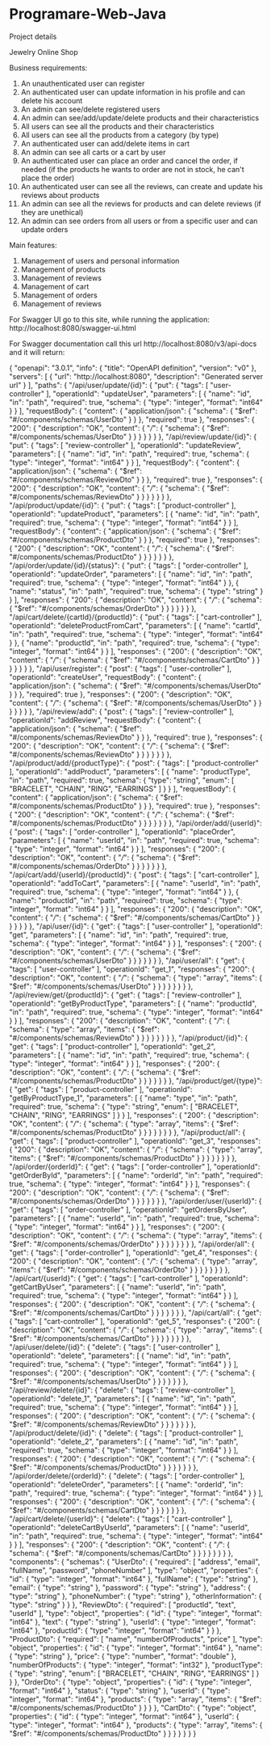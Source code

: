 # Programare-Web-Java

Project details

Jewelry Online Shop

Business requirements:

1.	An unauthenticated user can register
2.	An authenticated user can update information in his profile and can delete his account
3.	An admin can see/delete registered users
4.	An admin can see/add/update/delete products and their characteristics 
5.	All users can see all the products and their characteristics
6.	All users can see all the products from a category (by type)
7.	An authenticated user can add/delete items in cart
8.	An admin can see all carts or a cart by user
9.	An authenticated user can place an order and cancel the order, if needed (if the products he wants to order are not in stock, he can't place the order)
10.	An authenticated user can see all the reviews, can create and update his reviews about products
11.	An admin can see all the reviews for products and can delete reviews (if they are unethical)
12.	An admin can see orders from all users or from a specific user and can update orders

Main features: 

1.	Management of users and personal information
2.	Management of products
3.	Management of reviews
4.	Management of cart
5.	Management of orders
6.	Management of reviews

For Swagger UI go to this site, while running the application: http://localhost:8080/swagger-ui.html

For Swagger documentation call this url http://localhost:8080/v3/api-docs and it will return:

{
    "openapi": "3.0.1",
    "info": {
        "title": "OpenAPI definition",
        "version": "v0"
    },
    "servers": [
        {
            "url": "http://localhost:8080",
            "description": "Generated server url"
        }
    ],
    "paths": {
        "/api/user/update/{id}": {
            "put": {
                "tags": [
                    "user-controller"
                ],
                "operationId": "updateUser",
                "parameters": [
                    {
                        "name": "id",
                        "in": "path",
                        "required": true,
                        "schema": {
                            "type": "integer",
                            "format": "int64"
                        }
                    }
                ],
                "requestBody": {
                    "content": {
                        "application/json": {
                            "schema": {
                                "$ref": "#/components/schemas/UserDto"
                            }
                        }
                    },
                    "required": true
                },
                "responses": {
                    "200": {
                        "description": "OK",
                        "content": {
                            "*/*": {
                                "schema": {
                                    "$ref": "#/components/schemas/UserDto"
                                }
                            }
                        }
                    }
                }
            }
        },
        "/api/review/update/{id}": {
            "put": {
                "tags": [
                    "review-controller"
                ],
                "operationId": "updateReview",
                "parameters": [
                    {
                        "name": "id",
                        "in": "path",
                        "required": true,
                        "schema": {
                            "type": "integer",
                            "format": "int64"
                        }
                    }
                ],
                "requestBody": {
                    "content": {
                        "application/json": {
                            "schema": {
                                "$ref": "#/components/schemas/ReviewDto"
                            }
                        }
                    },
                    "required": true
                },
                "responses": {
                    "200": {
                        "description": "OK",
                        "content": {
                            "*/*": {
                                "schema": {
                                    "$ref": "#/components/schemas/ReviewDto"
                                }
                            }
                        }
                    }
                }
            }
        },
        "/api/product/update/{id}": {
            "put": {
                "tags": [
                    "product-controller"
                ],
                "operationId": "updateProduct",
                "parameters": [
                    {
                        "name": "id",
                        "in": "path",
                        "required": true,
                        "schema": {
                            "type": "integer",
                            "format": "int64"
                        }
                    }
                ],
                "requestBody": {
                    "content": {
                        "application/json": {
                            "schema": {
                                "$ref": "#/components/schemas/ProductDto"
                            }
                        }
                    },
                    "required": true
                },
                "responses": {
                    "200": {
                        "description": "OK",
                        "content": {
                            "*/*": {
                                "schema": {
                                    "$ref": "#/components/schemas/ProductDto"
                                }
                            }
                        }
                    }
                }
            }
        },
        "/api/order/update/{id}/{status}": {
            "put": {
                "tags": [
                    "order-controller"
                ],
                "operationId": "updateOrder",
                "parameters": [
                    {
                        "name": "id",
                        "in": "path",
                        "required": true,
                        "schema": {
                            "type": "integer",
                            "format": "int64"
                        }
                    },
                    {
                        "name": "status",
                        "in": "path",
                        "required": true,
                        "schema": {
                            "type": "string"
                        }
                    }
                ],
                "responses": {
                    "200": {
                        "description": "OK",
                        "content": {
                            "*/*": {
                                "schema": {
                                    "$ref": "#/components/schemas/OrderDto"
                                }
                            }
                        }
                    }
                }
            }
        },
        "/api/cart/delete/{cartId}/{productId}": {
            "put": {
                "tags": [
                    "cart-controller"
                ],
                "operationId": "deleteProductFromCart",
                "parameters": [
                    {
                        "name": "cartId",
                        "in": "path",
                        "required": true,
                        "schema": {
                            "type": "integer",
                            "format": "int64"
                        }
                    },
                    {
                        "name": "productId",
                        "in": "path",
                        "required": true,
                        "schema": {
                            "type": "integer",
                            "format": "int64"
                        }
                    }
                ],
                "responses": {
                    "200": {
                        "description": "OK",
                        "content": {
                            "*/*": {
                                "schema": {
                                    "$ref": "#/components/schemas/CartDto"
                                }
                            }
                        }
                    }
                }
            }
        },
        "/api/user/register": {
            "post": {
                "tags": [
                    "user-controller"
                ],
                "operationId": "createUser",
                "requestBody": {
                    "content": {
                        "application/json": {
                            "schema": {
                                "$ref": "#/components/schemas/UserDto"
                            }
                        }
                    },
                    "required": true
                },
                "responses": {
                    "200": {
                        "description": "OK",
                        "content": {
                            "*/*": {
                                "schema": {
                                    "$ref": "#/components/schemas/UserDto"
                                }
                            }
                        }
                    }
                }
            }
        },
        "/api/review/add": {
            "post": {
                "tags": [
                    "review-controller"
                ],
                "operationId": "addReview",
                "requestBody": {
                    "content": {
                        "application/json": {
                            "schema": {
                                "$ref": "#/components/schemas/ReviewDto"
                            }
                        }
                    },
                    "required": true
                },
                "responses": {
                    "200": {
                        "description": "OK",
                        "content": {
                            "*/*": {
                                "schema": {
                                    "$ref": "#/components/schemas/ReviewDto"
                                }
                            }
                        }
                    }
                }
            }
        },
        "/api/product/add/{productType}": {
            "post": {
                "tags": [
                    "product-controller"
                ],
                "operationId": "addProduct",
                "parameters": [
                    {
                        "name": "productType",
                        "in": "path",
                        "required": true,
                        "schema": {
                            "type": "string",
                            "enum": [
                                "BRACELET",
                                "CHAIN",
                                "RING",
                                "EARRINGS"
                            ]
                        }
                    }
                ],
                "requestBody": {
                    "content": {
                        "application/json": {
                            "schema": {
                                "$ref": "#/components/schemas/ProductDto"
                            }
                        }
                    },
                    "required": true
                },
                "responses": {
                    "200": {
                        "description": "OK",
                        "content": {
                            "*/*": {
                                "schema": {
                                    "$ref": "#/components/schemas/ProductDto"
                                }
                            }
                        }
                    }
                }
            }
        },
        "/api/order/add/{userId}": {
            "post": {
                "tags": [
                    "order-controller"
                ],
                "operationId": "placeOrder",
                "parameters": [
                    {
                        "name": "userId",
                        "in": "path",
                        "required": true,
                        "schema": {
                            "type": "integer",
                            "format": "int64"
                        }
                    }
                ],
                "responses": {
                    "200": {
                        "description": "OK",
                        "content": {
                            "*/*": {
                                "schema": {
                                    "$ref": "#/components/schemas/OrderDto"
                                }
                            }
                        }
                    }
                }
            }
        },
        "/api/cart/add/{userId}/{productId}": {
            "post": {
                "tags": [
                    "cart-controller"
                ],
                "operationId": "addToCart",
                "parameters": [
                    {
                        "name": "userId",
                        "in": "path",
                        "required": true,
                        "schema": {
                            "type": "integer",
                            "format": "int64"
                        }
                    },
                    {
                        "name": "productId",
                        "in": "path",
                        "required": true,
                        "schema": {
                            "type": "integer",
                            "format": "int64"
                        }
                    }
                ],
                "responses": {
                    "200": {
                        "description": "OK",
                        "content": {
                            "*/*": {
                                "schema": {
                                    "$ref": "#/components/schemas/CartDto"
                                }
                            }
                        }
                    }
                }
            }
        },
        "/api/user/{id}": {
            "get": {
                "tags": [
                    "user-controller"
                ],
                "operationId": "get",
                "parameters": [
                    {
                        "name": "id",
                        "in": "path",
                        "required": true,
                        "schema": {
                            "type": "integer",
                            "format": "int64"
                        }
                    }
                ],
                "responses": {
                    "200": {
                        "description": "OK",
                        "content": {
                            "*/*": {
                                "schema": {
                                    "$ref": "#/components/schemas/UserDto"
                                }
                            }
                        }
                    }
                }
            }
        },
        "/api/user/all": {
            "get": {
                "tags": [
                    "user-controller"
                ],
                "operationId": "get_1",
                "responses": {
                    "200": {
                        "description": "OK",
                        "content": {
                            "*/*": {
                                "schema": {
                                    "type": "array",
                                    "items": {
                                        "$ref": "#/components/schemas/UserDto"
                                    }
                                }
                            }
                        }
                    }
                }
            }
        },
        "/api/review/get/{productId}": {
            "get": {
                "tags": [
                    "review-controller"
                ],
                "operationId": "getByProductType",
                "parameters": [
                    {
                        "name": "productId",
                        "in": "path",
                        "required": true,
                        "schema": {
                            "type": "integer",
                            "format": "int64"
                        }
                    }
                ],
                "responses": {
                    "200": {
                        "description": "OK",
                        "content": {
                            "*/*": {
                                "schema": {
                                    "type": "array",
                                    "items": {
                                        "$ref": "#/components/schemas/ReviewDto"
                                    }
                                }
                            }
                        }
                    }
                }
            }
        },
        "/api/product/{id}": {
            "get": {
                "tags": [
                    "product-controller"
                ],
                "operationId": "get_2",
                "parameters": [
                    {
                        "name": "id",
                        "in": "path",
                        "required": true,
                        "schema": {
                            "type": "integer",
                            "format": "int64"
                        }
                    }
                ],
                "responses": {
                    "200": {
                        "description": "OK",
                        "content": {
                            "*/*": {
                                "schema": {
                                    "$ref": "#/components/schemas/ProductDto"
                                }
                            }
                        }
                    }
                }
            }
        },
        "/api/product/get/{type}": {
            "get": {
                "tags": [
                    "product-controller"
                ],
                "operationId": "getByProductType_1",
                "parameters": [
                    {
                        "name": "type",
                        "in": "path",
                        "required": true,
                        "schema": {
                            "type": "string",
                            "enum": [
                                "BRACELET",
                                "CHAIN",
                                "RING",
                                "EARRINGS"
                            ]
                        }
                    }
                ],
                "responses": {
                    "200": {
                        "description": "OK",
                        "content": {
                            "*/*": {
                                "schema": {
                                    "type": "array",
                                    "items": {
                                        "$ref": "#/components/schemas/ProductDto"
                                    }
                                }
                            }
                        }
                    }
                }
            }
        },
        "/api/product/all": {
            "get": {
                "tags": [
                    "product-controller"
                ],
                "operationId": "get_3",
                "responses": {
                    "200": {
                        "description": "OK",
                        "content": {
                            "*/*": {
                                "schema": {
                                    "type": "array",
                                    "items": {
                                        "$ref": "#/components/schemas/ProductDto"
                                    }
                                }
                            }
                        }
                    }
                }
            }
        },
        "/api/order/{orderId}": {
            "get": {
                "tags": [
                    "order-controller"
                ],
                "operationId": "getOrderById",
                "parameters": [
                    {
                        "name": "orderId",
                        "in": "path",
                        "required": true,
                        "schema": {
                            "type": "integer",
                            "format": "int64"
                        }
                    }
                ],
                "responses": {
                    "200": {
                        "description": "OK",
                        "content": {
                            "*/*": {
                                "schema": {
                                    "$ref": "#/components/schemas/OrderDto"
                                }
                            }
                        }
                    }
                }
            }
        },
        "/api/order/user/{userId}": {
            "get": {
                "tags": [
                    "order-controller"
                ],
                "operationId": "getOrdersByUser",
                "parameters": [
                    {
                        "name": "userId",
                        "in": "path",
                        "required": true,
                        "schema": {
                            "type": "integer",
                            "format": "int64"
                        }
                    }
                ],
                "responses": {
                    "200": {
                        "description": "OK",
                        "content": {
                            "*/*": {
                                "schema": {
                                    "type": "array",
                                    "items": {
                                        "$ref": "#/components/schemas/OrderDto"
                                    }
                                }
                            }
                        }
                    }
                }
            }
        },
        "/api/order/all": {
            "get": {
                "tags": [
                    "order-controller"
                ],
                "operationId": "get_4",
                "responses": {
                    "200": {
                        "description": "OK",
                        "content": {
                            "*/*": {
                                "schema": {
                                    "type": "array",
                                    "items": {
                                        "$ref": "#/components/schemas/OrderDto"
                                    }
                                }
                            }
                        }
                    }
                }
            }
        },
        "/api/cart/{userId}": {
            "get": {
                "tags": [
                    "cart-controller"
                ],
                "operationId": "getCartByUser",
                "parameters": [
                    {
                        "name": "userId",
                        "in": "path",
                        "required": true,
                        "schema": {
                            "type": "integer",
                            "format": "int64"
                        }
                    }
                ],
                "responses": {
                    "200": {
                        "description": "OK",
                        "content": {
                            "*/*": {
                                "schema": {
                                    "$ref": "#/components/schemas/CartDto"
                                }
                            }
                        }
                    }
                }
            }
        },
        "/api/cart/all": {
            "get": {
                "tags": [
                    "cart-controller"
                ],
                "operationId": "get_5",
                "responses": {
                    "200": {
                        "description": "OK",
                        "content": {
                            "*/*": {
                                "schema": {
                                    "type": "array",
                                    "items": {
                                        "$ref": "#/components/schemas/CartDto"
                                    }
                                }
                            }
                        }
                    }
                }
            }
        },
        "/api/user/delete/{id}": {
            "delete": {
                "tags": [
                    "user-controller"
                ],
                "operationId": "delete",
                "parameters": [
                    {
                        "name": "id",
                        "in": "path",
                        "required": true,
                        "schema": {
                            "type": "integer",
                            "format": "int64"
                        }
                    }
                ],
                "responses": {
                    "200": {
                        "description": "OK",
                        "content": {
                            "*/*": {
                                "schema": {
                                    "$ref": "#/components/schemas/UserDto"
                                }
                            }
                        }
                    }
                }
            }
        },
        "/api/review/delete/{id}": {
            "delete": {
                "tags": [
                    "review-controller"
                ],
                "operationId": "delete_1",
                "parameters": [
                    {
                        "name": "id",
                        "in": "path",
                        "required": true,
                        "schema": {
                            "type": "integer",
                            "format": "int64"
                        }
                    }
                ],
                "responses": {
                    "200": {
                        "description": "OK",
                        "content": {
                            "*/*": {
                                "schema": {
                                    "$ref": "#/components/schemas/ReviewDto"
                                }
                            }
                        }
                    }
                }
            }
        },
        "/api/product/delete/{id}": {
            "delete": {
                "tags": [
                    "product-controller"
                ],
                "operationId": "delete_2",
                "parameters": [
                    {
                        "name": "id",
                        "in": "path",
                        "required": true,
                        "schema": {
                            "type": "integer",
                            "format": "int64"
                        }
                    }
                ],
                "responses": {
                    "200": {
                        "description": "OK",
                        "content": {
                            "*/*": {
                                "schema": {
                                    "$ref": "#/components/schemas/ProductDto"
                                }
                            }
                        }
                    }
                }
            }
        },
        "/api/order/delete/{orderId}": {
            "delete": {
                "tags": [
                    "order-controller"
                ],
                "operationId": "deleteOrder",
                "parameters": [
                    {
                        "name": "orderId",
                        "in": "path",
                        "required": true,
                        "schema": {
                            "type": "integer",
                            "format": "int64"
                        }
                    }
                ],
                "responses": {
                    "200": {
                        "description": "OK",
                        "content": {
                            "*/*": {
                                "schema": {
                                    "$ref": "#/components/schemas/CartDto"
                                }
                            }
                        }
                    }
                }
            }
        },
        "/api/cart/delete/{userId}": {
            "delete": {
                "tags": [
                    "cart-controller"
                ],
                "operationId": "deleteCartByUserId",
                "parameters": [
                    {
                        "name": "userId",
                        "in": "path",
                        "required": true,
                        "schema": {
                            "type": "integer",
                            "format": "int64"
                        }
                    }
                ],
                "responses": {
                    "200": {
                        "description": "OK",
                        "content": {
                            "*/*": {
                                "schema": {
                                    "$ref": "#/components/schemas/CartDto"
                                }
                            }
                        }
                    }
                }
            }
        }
    },
    "components": {
        "schemas": {
            "UserDto": {
                "required": [
                    "address",
                    "email",
                    "fullName",
                    "password",
                    "phoneNumber"
                ],
                "type": "object",
                "properties": {
                    "id": {
                        "type": "integer",
                        "format": "int64"
                    },
                    "fullName": {
                        "type": "string"
                    },
                    "email": {
                        "type": "string"
                    },
                    "password": {
                        "type": "string"
                    },
                    "address": {
                        "type": "string"
                    },
                    "phoneNumber": {
                        "type": "string"
                    },
                    "otherInformation": {
                        "type": "string"
                    }
                }
            },
            "ReviewDto": {
                "required": [
                    "productId",
                    "text",
                    "userId"
                ],
                "type": "object",
                "properties": {
                    "id": {
                        "type": "integer",
                        "format": "int64"
                    },
                    "text": {
                        "type": "string"
                    },
                    "userId": {
                        "type": "integer",
                        "format": "int64"
                    },
                    "productId": {
                        "type": "integer",
                        "format": "int64"
                    }
                }
            },
            "ProductDto": {
                "required": [
                    "name",
                    "numberOfProducts",
                    "price"
                ],
                "type": "object",
                "properties": {
                    "id": {
                        "type": "integer",
                        "format": "int64"
                    },
                    "name": {
                        "type": "string"
                    },
                    "price": {
                        "type": "number",
                        "format": "double"
                    },
                    "numberOfProducts": {
                        "type": "integer",
                        "format": "int32"
                    },
                    "productType": {
                        "type": "string",
                        "enum": [
                            "BRACELET",
                            "CHAIN",
                            "RING",
                            "EARRINGS"
                        ]
                    }
                }
            },
            "OrderDto": {
                "type": "object",
                "properties": {
                    "id": {
                        "type": "integer",
                        "format": "int64"
                    },
                    "status": {
                        "type": "string"
                    },
                    "userId": {
                        "type": "integer",
                        "format": "int64"
                    },
                    "products": {
                        "type": "array",
                        "items": {
                            "$ref": "#/components/schemas/ProductDto"
                        }
                    }
                }
            },
            "CartDto": {
                "type": "object",
                "properties": {
                    "id": {
                        "type": "integer",
                        "format": "int64"
                    },
                    "userId": {
                        "type": "integer",
                        "format": "int64"
                    },
                    "products": {
                        "type": "array",
                        "items": {
                            "$ref": "#/components/schemas/ProductDto"
                        }
                    }
                }
            }
        }
    }
}
